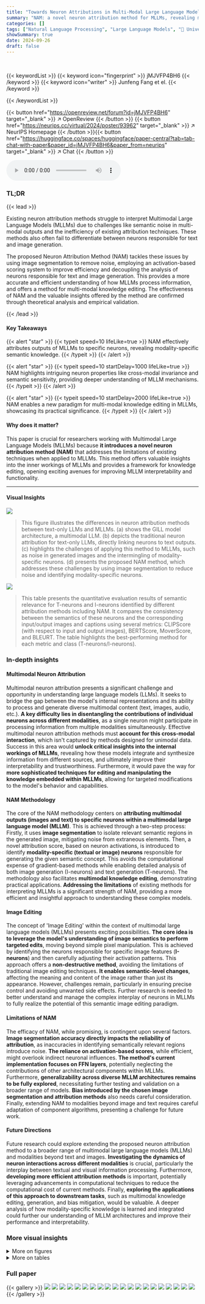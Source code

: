 ```yaml
---
title: "Towards Neuron Attributions in Multi-Modal Large Language Models"
summary: "NAM: a novel neuron attribution method for MLLMs, revealing modality-specific semantic knowledge and enabling multi-modal knowledge editing."
categories: []
tags: ["Natural Language Processing", "Large Language Models", "🏢 University of Science and Technology of China",]
showSummary: true
date: 2024-09-26
draft: false
---
```


<br>

{{< keywordList >}}
{{< keyword icon="fingerprint" >}} jMJVFP4BH6 {{< /keyword >}}
{{< keyword icon="writer" >}} Junfeng Fang et el. {{< /keyword >}}
 
{{< /keywordList >}}

{{< button href="https://openreview.net/forum?id=jMJVFP4BH6" target="_blank" >}}
↗ OpenReview
{{< /button >}}
{{< button href="https://neurips.cc/virtual/2024/poster/93962" target="_blank" >}}
↗ NeurIPS Homepage
{{< /button >}}{{< button href="https://huggingface.co/spaces/huggingface/paper-central?tab=tab-chat-with-paper&paper_id=jMJVFP4BH6&paper_from=neurips" target="_blank" >}}
↗ Chat
{{< /button >}}



<audio controls>
    <source src="https://ai-paper-reviewer.com/jMJVFP4BH6/podcast.wav" type="audio/wav">
    Your browser does not support the audio element.
</audio>


### TL;DR


{{< lead >}}

Existing neuron attribution methods struggle to interpret Multimodal Large Language Models (MLLMs) due to challenges like semantic noise in multi-modal outputs and the inefficiency of existing attribution techniques.  These methods also often fail to differentiate between neurons responsible for text and image generation. 

The proposed Neuron Attribution Method (NAM) tackles these issues by using image segmentation to remove noise, employing an activation-based scoring system to improve efficiency and decoupling the analysis of neurons responsible for text and image generation. This provides a more accurate and efficient understanding of how MLLMs process information, and offers a method for multi-modal knowledge editing.  The effectiveness of NAM and the valuable insights offered by the method are confirmed through theoretical analysis and empirical validation.

{{< /lead >}}


#### Key Takeaways

{{< alert "star" >}}
{{< typeit speed=10 lifeLike=true >}} NAM effectively attributes outputs of MLLMs to specific neurons, revealing modality-specific semantic knowledge. {{< /typeit >}}
{{< /alert >}}

{{< alert "star" >}}
{{< typeit speed=10 startDelay=1000 lifeLike=true >}} NAM highlights intriguing neuron properties like cross-modal invariance and semantic sensitivity, providing deeper understanding of MLLM mechanisms. {{< /typeit >}}
{{< /alert >}}

{{< alert "star" >}}
{{< typeit speed=10 startDelay=2000 lifeLike=true >}} NAM enables a new paradigm for multi-modal knowledge editing in MLLMs, showcasing its practical significance. {{< /typeit >}}
{{< /alert >}}

#### Why does it matter?
This paper is crucial for researchers working with Multimodal Large Language Models (MLLMs) because **it introduces a novel neuron attribution method (NAM)** that addresses the limitations of existing techniques when applied to MLLMs.  This method offers valuable insights into the inner workings of MLLMs and provides a framework for knowledge editing, opening exciting avenues for improving MLLM interpretability and functionality.

------
#### Visual Insights



![](https://ai-paper-reviewer.com/jMJVFP4BH6/figures_1_1.jpg)

> This figure illustrates the differences in neuron attribution methods between text-only LLMs and MLLMs. (a) shows the GILL model architecture, a multimodal LLM. (b) depicts the traditional neuron attribution for text-only LLMs, directly linking neurons to text outputs. (c) highlights the challenges of applying this method to MLLMs, such as noise in generated images and the intermingling of modality-specific neurons. (d) presents the proposed NAM method, which addresses these challenges by using image segmentation to reduce noise and identifying modality-specific neurons.





![](https://ai-paper-reviewer.com/jMJVFP4BH6/tables_7_1.jpg)

> This table presents the quantitative evaluation results of semantic relevance for T-neurons and I-neurons identified by different attribution methods including NAM.  It compares the consistency between the semantics of these neurons and the corresponding input/output images and captions using several metrics: CLIPScore (with respect to input and output images), BERTScore, MoverScore, and BLEURT. The table highlights the best-performing method for each metric and class (T-neurons/I-neurons).





### In-depth insights


#### Multimodal Neuron Attribution
Multimodal neuron attribution presents a significant challenge and opportunity in understanding large language models (LLMs).  It seeks to bridge the gap between the model's internal representations and its ability to process and generate diverse multimodal content (text, images, audio, etc.).  **A key difficulty lies in disentangling the contributions of individual neurons across different modalities**, as a single neuron might participate in processing information from multiple modalities simultaneously.  Effective multimodal neuron attribution methods must **account for this cross-modal interaction**, which isn't captured by methods designed for unimodal data.  Success in this area would **unlock critical insights into the internal workings of MLLMs**, revealing how these models integrate and synthesize information from different sources, and ultimately improve their interpretability and trustworthiness.  Furthermore, it would pave the way for **more sophisticated techniques for editing and manipulating the knowledge embedded within MLLMs**, allowing for targeted modifications to the model's behavior and capabilities.

#### NAM Methodology
The core of the NAM methodology centers on **attributing multimodal outputs (images and text) to specific neurons within a multimodal large language model (MLLM)**.  This is achieved through a two-step process: Firstly, it uses **image segmentation** to isolate relevant semantic regions in the generated image, mitigating noise from extraneous elements. Then, a novel attribution score, based on neuron activations, is introduced to identify **modality-specific (textual or image) neurons** responsible for generating the given semantic concept. This avoids the computational expense of gradient-based methods while enabling detailed analysis of both image generation (I-neurons) and text generation (T-neurons). The methodology also facilitates **multimodal knowledge editing**, demonstrating practical applications.  **Addressing the limitations** of existing methods for interpreting MLLMs is a significant strength of NAM, providing a more efficient and insightful approach to understanding these complex models.

#### Image Editing
The concept of 'Image Editing' within the context of multimodal large language models (MLLMs) presents exciting possibilities.  **The core idea is to leverage the model's understanding of image semantics to perform targeted edits**, moving beyond simple pixel manipulation.  This is achieved by identifying the neurons responsible for specific image features (**I-neurons**) and then carefully adjusting their activation patterns.  This approach offers a **non-destructive method**, avoiding the limitations of traditional image editing techniques.  **It enables semantic-level changes**, affecting the meaning and content of the image rather than just its appearance.   However, challenges remain, particularly in ensuring precise control and avoiding unwanted side effects.  Further research is needed to better understand and manage the complex interplay of neurons in MLLMs to fully realize the potential of this semantic image editing paradigm.

#### Limitations of NAM
The efficacy of NAM, while promising, is contingent upon several factors.  **Image segmentation accuracy directly impacts the reliability of attribution**, as inaccuracies in identifying semantically relevant regions introduce noise.  **The reliance on activation-based scores**, while efficient, might overlook indirect neuronal influences.  **The method's current implementation focuses on FFN layers**, potentially neglecting the contributions of other architectural components within MLLMs.  Furthermore, **generalizability across diverse MLLM architectures remains to be fully explored**, necessitating further testing and validation on a broader range of models.  **Bias introduced by the chosen image segmentation and attribution methods** also needs careful consideration. Finally, extending NAM to modalities beyond image and text requires careful adaptation of component algorithms, presenting a challenge for future work.

#### Future Directions
Future research could explore extending the proposed neuron attribution method to a broader range of multimodal large language models (MLLMs) and modalities beyond text and images.  **Investigating the dynamics of neuron interactions across different modalities** is crucial, particularly the interplay between textual and visual information processing.  Furthermore, **developing more efficient attribution methods** is important, potentially leveraging advancements in computational techniques to reduce the computational cost of current methods.  Finally, **exploring the applications of this approach to downstream tasks**, such as multimodal knowledge editing, generation, and bias mitigation, would be valuable. A deeper analysis of how modality-specific knowledge is learned and integrated could further our understanding of MLLM architectures and improve their performance and interpretability.


### More visual insights

<details>
<summary>More on figures
</summary>


![](https://ai-paper-reviewer.com/jMJVFP4BH6/figures_2_1.jpg)

> This figure illustrates the neuron attribution methods for interpreting LLMs, comparing the traditional approach for text-only LLMs with the challenges and proposed solution for Multimodal LLMs (MLLMs). Panel (a) shows the standard approach for text-only LLMs, focusing on attributing the output text to neurons within the FFN layers.  Panel (b) highlights the challenges of applying this method to MLLMs, such as semantic noise (extraneous elements in generated images), inefficiency (computationally expensive methods), and the intermingling of text and image neurons. Panel (c) illustrates the proposed NAM method (Neuron Attribution for MLLMs) which addresses these challenges by using image segmentation to identify target semantic regions, employing activation-based scores for efficiency, and decoupling the analysis of modality-specific neurons.


![](https://ai-paper-reviewer.com/jMJVFP4BH6/figures_6_1.jpg)

> This figure visualizes the distribution of I-neurons (image-related neurons), T-neurons (text-related neurons), and their overlap across different layers of the multi-modal large language model (MLLM).  Subfigures (a) and (b) show the distributions of I-neurons and T-neurons respectively, highlighting the concentration of these neurons in the middle and higher layers of the model. Subfigure (c) illustrates the intersection and the subset relationships between these two neuron types, indicating that while some neurons contribute to both image and text generation, many are modality-specific.


![](https://ai-paper-reviewer.com/jMJVFP4BH6/figures_8_1.jpg)

> This figure illustrates the different paradigms of neuron attribution methods for LLMs. (a) shows the architecture of GILL, a multimodal LLM. (b) depicts current methods for text-only LLMs. (c) highlights the challenges in extending those methods to multimodal LLMs. (d) presents the proposed NAM method, which addresses these challenges.


</details>




<details>
<summary>More on tables
</summary>


![](https://ai-paper-reviewer.com/jMJVFP4BH6/tables_15_1.jpg)
> This table presents the top four semantic categories predicted by various neuron attribution methods (Grad, AcT, CE, NAM) for both text (T-neurons) and image (I-neurons) outputs of multi-modal large language models (MLLMs).  The location of the most relevant neurons within the model's layers is also specified.  This helps illustrate the modality-specific semantic knowledge learned by different neurons and the effectiveness of the proposed NAM method.

![](https://ai-paper-reviewer.com/jMJVFP4BH6/tables_16_1.jpg)
> This table presents the quantitative evaluation results of the semantic relevance of neurons identified by different methods (NAM and baselines).  The consistency between the semantics of neurons and the input/output images are measured using CLIPScore, BERTScore, MoverScore, and BLEURT. The results show that NAM achieves the highest consistency scores compared to the baselines for both T-neurons and I-neurons across different categories of images and text.

![](https://ai-paper-reviewer.com/jMJVFP4BH6/tables_17_1.jpg)
> This table presents the top four semantic categories predicted by different neuron attribution methods for both text (T-neurons) and image (I-neurons) outputs of multi-modal large language models (MLLMs).  The methods used are Grad, AcT, CE, and NAM.  The location of the neurons with the highest attribution scores (layer and neuron index) are provided alongside the predicted semantics.

![](https://ai-paper-reviewer.com/jMJVFP4BH6/tables_17_2.jpg)
> This table shows the top four semantic categories identified by different neuron attribution methods (Grad, AcT, CE, NAM) for both text (T-neurons) and image (I-neurons) outputs of multi-modal large language models (MLLMs).  The location of the neurons (layer and index) are also provided.  The results highlight the semantics that are most strongly associated with specific neurons in MLLMs when generating content with specific target semantics (e.g., a horse or a dog).

</details>




### Full paper

{{< gallery >}}
<img src="https://ai-paper-reviewer.com/jMJVFP4BH6/1.png" class="grid-w50 md:grid-w33 xl:grid-w25" />
<img src="https://ai-paper-reviewer.com/jMJVFP4BH6/2.png" class="grid-w50 md:grid-w33 xl:grid-w25" />
<img src="https://ai-paper-reviewer.com/jMJVFP4BH6/3.png" class="grid-w50 md:grid-w33 xl:grid-w25" />
<img src="https://ai-paper-reviewer.com/jMJVFP4BH6/4.png" class="grid-w50 md:grid-w33 xl:grid-w25" />
<img src="https://ai-paper-reviewer.com/jMJVFP4BH6/5.png" class="grid-w50 md:grid-w33 xl:grid-w25" />
<img src="https://ai-paper-reviewer.com/jMJVFP4BH6/6.png" class="grid-w50 md:grid-w33 xl:grid-w25" />
<img src="https://ai-paper-reviewer.com/jMJVFP4BH6/7.png" class="grid-w50 md:grid-w33 xl:grid-w25" />
<img src="https://ai-paper-reviewer.com/jMJVFP4BH6/8.png" class="grid-w50 md:grid-w33 xl:grid-w25" />
<img src="https://ai-paper-reviewer.com/jMJVFP4BH6/9.png" class="grid-w50 md:grid-w33 xl:grid-w25" />
<img src="https://ai-paper-reviewer.com/jMJVFP4BH6/10.png" class="grid-w50 md:grid-w33 xl:grid-w25" />
<img src="https://ai-paper-reviewer.com/jMJVFP4BH6/11.png" class="grid-w50 md:grid-w33 xl:grid-w25" />
<img src="https://ai-paper-reviewer.com/jMJVFP4BH6/12.png" class="grid-w50 md:grid-w33 xl:grid-w25" />
<img src="https://ai-paper-reviewer.com/jMJVFP4BH6/13.png" class="grid-w50 md:grid-w33 xl:grid-w25" />
<img src="https://ai-paper-reviewer.com/jMJVFP4BH6/14.png" class="grid-w50 md:grid-w33 xl:grid-w25" />
<img src="https://ai-paper-reviewer.com/jMJVFP4BH6/15.png" class="grid-w50 md:grid-w33 xl:grid-w25" />
<img src="https://ai-paper-reviewer.com/jMJVFP4BH6/16.png" class="grid-w50 md:grid-w33 xl:grid-w25" />
<img src="https://ai-paper-reviewer.com/jMJVFP4BH6/17.png" class="grid-w50 md:grid-w33 xl:grid-w25" />
<img src="https://ai-paper-reviewer.com/jMJVFP4BH6/18.png" class="grid-w50 md:grid-w33 xl:grid-w25" />
<img src="https://ai-paper-reviewer.com/jMJVFP4BH6/19.png" class="grid-w50 md:grid-w33 xl:grid-w25" />
<img src="https://ai-paper-reviewer.com/jMJVFP4BH6/20.png" class="grid-w50 md:grid-w33 xl:grid-w25" />
{{< /gallery >}}